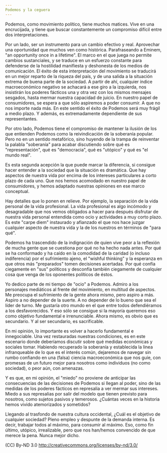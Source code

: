 ```yaml
---
Podemos y la ceguera
---
```

Podemos, como movimiento político, tiene muchos matices. Vive en una encrucijada, y tiene que buscar constantemente un compromiso difícil entre dos interpretaciones.

Por un lado, ser un instrumento para un cambio efectivo y real. Aprovechar una oportunidad que muchos ven como histórica. Parafraseando a Eminem, "an opportunity once in a lifetime". El marco en el que juega no permite cambios sustanciales, y se traduce en un esfuerzo constante para defenderse de la hostilidad manifiesta y deshonesta de los medios de comunicación.
El éxito de esta interpretación del movimiento se traducirá en un mejor reparto de la riqueza del país, y de una salida a la situación extrema de buena parte de la sociedad. A partir de ahí, cualquier índice macroeconómico negativo se achacará a ese giro a la izquierda, nos insistirán los poderes fácticos una y otra vez con los mismos mensajes sesgados, hasta mermar nuestra capacidad de juicio. En nuestro papel de consumidores, se espera a que sólo aspiremos a poder consumir. A que no nos importe nada más. En este sentido el éxito de Podemos será muy frágil a medio plazo. Y además, es extremadamente dependiente de sus representantes.

Por otro lado, Podemos tiene el compromiso de mantener la ilusión de los que entienden Podemos como la reivindicación de la soberanía popular. Pero no en un sentido metafórico, sino huyendo de la trampa de reinventar la palabla "soberanía" para acabar discutiendo sobre qué es "representación", qué es "democracia", qué es "utópico" y qué es "el mundo real".

Es esta segunda acepción la que puede marcar la diferencia, si consigue hacer entender a la sociedad que la situación es dramática. Que hay aspectos de nuestra vida por encima de los intereses particulares a corto plazo de cada uno. Que nos hemos acomodado en nuestro papel de consumidores, y hemos adaptado nuestras opiniones en ese marco conceptual.

Hay detalles que lo ponen en relieve. Por ejemplo, la separación de la vida personal de la vida profesional. La vida profesional es algo incómodo y desagradable que nos vemos obligados a hacer para después disfrutar de nuestra vida personal entendida como ocio y actividades a muy corto plazo. Es este "carpe diem" instaurado y afianzado el que nos hace juzgar cualquier aspecto de nuestra vida y la de los nuestros en términos de "para qué".

Podemos ha trascendido de la indignación de quien vive peor a la reflexión de mucha gente que se cuestiona por qué no ha hecho nada antes. Por qué se ha conformado y ha caído en la comodidad de la caridad (o incluso indiferencia) por el sufrimiento ajeno, el "wishful thinking" y la esperanza en que otros más "preparados" tomen decisiones acertadas. Por qué confía ciegamente en "sus" políticos y desconfía también ciegamente de cualquier cosa que venga de los oponentes políticos de éstos.

Yo dedico parte de mi tiempo de "ocio" a Podemos. Admiro a los personajes mediáticos al frente del movimiento, en multitud de aspectos. Me preocupa el sufrimiento de la gente ahora mismo, pero aspiro a más. Aspiro a no depender de la suerte. A no depender de lo bueno que sea el líder de turno. Me gustaría otro mundo en el que entre todos defendiéramos a los desfavorecidos. Y eso sólo se consigue si la mayoría queremos eso como objetivo fundamental e irrenunciable. Ahora mismo, es obvio que es secundario. Y al ser secundario, es sacrificable.

En mi opinión, lo importante es volver a hacerlo fundamental e innegociable. Una vez restauradas nuestras condiciones, es en este escenario donde deberíamos discutir sobre qué medidas económicas y sociales tomar. Habiendo recuperado la soberanía y establecida la linea infranqueable de lo que es el interés común, dejaremos de navegar sin rumbo confiando en una (falsa) ciencia macroeconómica que nos guíe, con promesas de un futuro mejor para nosotros como individuos (no como sociedad), o peor aún, con amenazas.

Y es que, en mi opinión, el "miedo" no proviene de anticipar las consecuencias de las decisiones de Podemos si llegan al poder, sino de las medidas de los poderes fácticos en represalia a ver mermar sus intereses. Miedo a sus represalias por salir del modelo que tienen previsto para nosotros, como sujetos pasivos y temerosos. &iquest;Cuántas veces en la historia hemos vivido atemorizados y sometidos?

Llegando al trasfondo de nuestra cultura occidental, &iquest;Cuál es el objetivo de cualquier sociedad? Pleno empleo y despunte de la demanda interna. Es decir, trabajar todos al máximo, para consumir al máximo. Eso, como fin último, utópico, irrealizable, pero que nos han/hemos convencido de que merece la pena. Nunca mejor dicho.

(CC) By-ND 3.0 http://creativecommons.org/licenses/by-nd/3.0/
